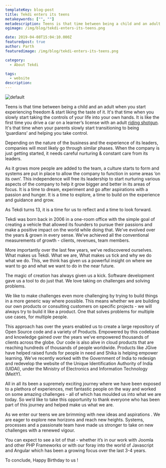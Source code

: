 ```yaml
---
templateKey: blog-post
title: Tekdi enters its teens
metakeywords: ["", ""]
metadescription: Teens is that time between being a child and an adult when you start experiencing freedom & start liking the taste of it. It's that time when you slowly start taking the controls of your life into your own hands.
ogimage: /img/blog/tekdi-enters-its-teens.png

date: 2019-04-08T15:04:10.000Z
featuredpost: true
author: Parth
featuredimage: /img/blog/tekdi-enters-its-teens.png

category: 
  - About Tekdi

tags:
  - website
description:
---
```


![default](/img/blog/tekdi-enters-its-teens.png)

Teens is that time between being a child and an adult when you start experiencing freedom & start liking the taste of it. It's that time when you slowly start taking the controls of your life into your own hands. It is like the first time you drive a car on a learner’s license with an adult [riding shotgun](https://en.wikipedia.org/wiki/Riding_shotgun). It's that time when your parents slowly start transitioning to being ‘guardians’ and helping you take control.
 
Depending on the nature of the business and the experience of its leaders, companies will most likely go through similar phases. When the company is just getting started, it needs careful nurturing & constant care from its leaders.

As it grows more people are added to the team, a culture starts to form and systems are put in place to allow the company to function in some areas ‘on its own’. This independence will free its leadership to start nurturing various aspects of the company to help it grow bigger and better in its areas of focus. It is a time to dream, experiment and go after aspirations with a passion and hunger. It is a time to explore, a time to build on the experience and guidance and grow.

As Tekdi turns 13, it is a time for us to reflect and a time to look forward.

Tekdi was born back in 2006 in a one-room office with the simple goal of creating a vehicle that allowed its founders to pursue their passions and make a positive impact on the world while doing that. We’ve evolved over the years & grown in every sense. We’ve achieved all the conventional measurements of growth - clients, revenues, team members.

More importantly over the last few years, we’ve rediscovered ourselves. What makes us Tekdi. What we are, What makes us tick and why we do what we do. This, we think has given us a powerful insight on where we want to go and what we want to do in the near future.

The magic of creation has always given us a kick. Software development gave us a tool to do just that. We love taking on challenges and solving problems.

We like to make challenges even more challenging by trying to build things in a more generic way where possible. This means whether we are building our own products or consulting customers on specific projects - we will always try to build it like a product. One that solves problems for multiple use cases, for multiple people.

This approach has over the years enabled us to create a large repository of Open Source code and a variety of Products. Empowered by this codebase and knowledge gained over the years we’ve empowered thousands of clients across the globe. Our code is also alive in cloud products that are reaching hundreds of thousands of people worldwide. Products like JGive have helped raised funds for people in need and Shika is helping empower learning. We’ve recently worked with the Government of India to redesign and redevelop the website of the Unique Identification Authority of India (UIDAI), under the Ministry of Electronics and Information Technology (MeitY).

All in all its been a supremely exciting journey where we have been exposed to a plethora of experiences, met fantastic people on the way and worked on some amazing challenges - all of which has moulded us into what we are today. So we’d like to take this opportunity to thank everyone who has been part of this journey and helped make us what we are.

As we enter our teens we are brimming with new ideas and aspirations . We are eager to explore new horizons and reach new heights. Systems, processes and a passionate team have made us stronger to take on new challenges with a renewed vigour.

You can expect to see a lot of that - whether it’s in our work with Joomla and other PHP Frameworks or with our foray into the world of Javascript and Angular which has been a growing focus over the last 3-4 years.

To conclude, Happy Birthday to us !
